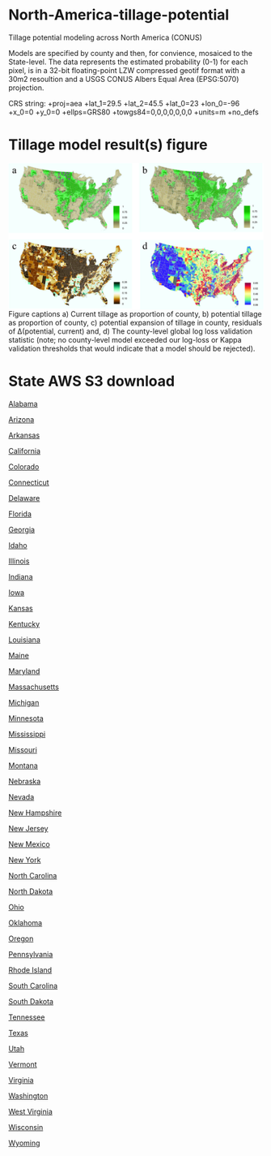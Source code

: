 # North-America-tillage-potential
Tillage potential modeling across North America (CONUS)

Models are specified by county and then, for convience, mosaiced to the State-level. 
The data represents the estimated probability (0-1) for each pixel, is in a 32-bit floating-point LZW compressed geotif format with a 30m2 
resoultion and a USGS CONUS Albers Equal Area (EPSG:5070) projection.

CRS string: +proj=aea +lat_1=29.5 +lat_2=45.5 +lat_0=23 +lon_0=-96 +x_0=0 +y_0=0 +ellps=GRS80 +towgs84=0,0,0,0,0,0,0 +units=m +no_defs

# Tillage model result(s) figure 
<img src="Documents/TillageFigures.jpg" align="left" />

Figure captions
a) Current tillage as proportion of county,
b) potential tillage as proportion of county,
c) potential expansion of tillage in county, residuals of Δ(potential, current) and,
d) The county-level global log loss validation statistic (note; no county-level model exceeded our
log-loss or Kappa validation thresholds that would indicate that a model should be rejected).

# State AWS S3 download

[Alabama](https://s3.amazonaws.com/TillageModel/tillage/model/Alabama/Alabama_probs.tif)

[Arizona](https://s3.amazonaws.com/TillageModel/tillage/model/Arizona/Arizona_probs.tif)

[Arkansas](https://s3.amazonaws.com/TillageModel/tillage/model/Arkansas/Arkansas_probs.tif)

[California](https://s3.amazonaws.com/TillageModel/tillage/model/California/California_probs.tif)

[Colorado](https://s3.amazonaws.com/TillageModel/tillage/model/Colorado/Colorado_probs.tif)

[Connecticut](https://s3.amazonaws.com/TillageModel/tillage/model/Connecticut/Connecticut_probs.tif)

[Delaware](https://s3.amazonaws.com/TillageModel/tillage/model/Delaware/Delaware_probs.tif)

[Florida](https://s3.amazonaws.com/TillageModel/tillage/model/Florida/Florida_probs.tif)

[Georgia](https://s3.amazonaws.com/TillageModel/tillage/model/Georgia/Georgia_probs.tif)

[Idaho](https://s3.amazonaws.com/TillageModel/tillage/model/Idaho/Idaho_probs.tif)

[Illinois](https://s3.amazonaws.com/TillageModel/tillage/model/Illinois/Illinois_probs.tif)

[Indiana](https://s3.amazonaws.com/TillageModel/tillage/model/Indiana/Indiana_probs.tif)

[Iowa](https://s3.amazonaws.com/TillageModel/tillage/model/Iowa/Iowa_probs.tif)

[Kansas](https://s3.amazonaws.com/TillageModel/tillage/model/Kansas/Kansas_probs.tif)

[Kentucky](https://s3.amazonaws.com/TillageModel/tillage/model/Kentucky/Kentucky_probs.tif)

[Louisiana](https://s3.amazonaws.com/TillageModel/tillage/model/Louisiana/Louisiana_probs.tif)

[Maine](https://s3.amazonaws.com/TillageModel/tillage/model/Maine/Maine_probs.tif)

[Maryland](https://s3.amazonaws.com/TillageModel/tillage/model/Maryland/Maryland_probs.tif)

[Massachusetts](https://s3.amazonaws.com/TillageModel/tillage/model/Massachusetts/Massachusetts_probs.tif)

[Michigan](https://s3.amazonaws.com/TillageModel/tillage/model/Michigan/Michigan_probs.tif)

[Minnesota](https://s3.amazonaws.com/TillageModel/tillage/model/Minnesota/Minnesota_probs.tif)

[Mississippi](https://s3.amazonaws.com/TillageModel/tillage/model/Mississippi/Mississippi_probs.tif)

[Missouri](https://s3.amazonaws.com/TillageModel/tillage/model/Missouri/Missouri_probs.tif)

[Montana](https://s3.amazonaws.com/TillageModel/tillage/model/Montana/Montana_probs.tif)

[Nebraska](https://s3.amazonaws.com/TillageModel/tillage/model/Nebraska/Nebraska_probs.tif)

[Nevada](https://s3.amazonaws.com/TillageModel/tillage/model/Nevada/Nevada_probs.tif)

[New Hampshire](https://s3.amazonaws.com/TillageModel/tillage/model/New%20Hampshire/New%20Hampshire_probs.tif)

[New Jersey](https://s3.amazonaws.com/TillageModel/tillage/model/New%20Jersey/New%20Jersey_probs.tif)

[New Mexico](https://s3.amazonaws.com/TillageModel/tillage/model/New%20Mexico/New%20Mexico_probs.tif)

[New York](https://s3.amazonaws.com/TillageModel/tillage/model/New%20York/New%20York_probs.tif)

[North Carolina](https://s3.amazonaws.com/TillageModel/tillage/model/North%20Carolina/North%20Carolina_probs.tif)

[North Dakota](https://s3.amazonaws.com/TillageModel/tillage/model/North%20Dakota/North%20Dakota_probs.tif)

[Ohio](https://s3.amazonaws.com/TillageModel/tillage/model/Ohio/Ohio_probs.tif)

[Oklahoma](https://s3.amazonaws.com/TillageModel/tillage/model/Oklahoma/Oklahoma_probs.tif)

[Oregon](https://s3.amazonaws.com/TillageModel/tillage/model/Oregon/Oregon_probs.tif)

[Pennsylvania](https://s3.amazonaws.com/TillageModel/tillage/model/Pennsylvania/Pennsylvania_probs.tif)

[Rhode Island](https://s3.amazonaws.com/TillageModel/tillage/model/Rhode%20Island/Rhode%20Island_probs.tif)

[South Carolina](https://s3.amazonaws.com/TillageModel/tillage/model/South%20Carolina/South%20Carolina_probs.tif)

[South Dakota](https://s3.amazonaws.com/TillageModel/tillage/model/South%20Dakota/South%20Dakota_probs.tif)

[Tennessee](https://s3.amazonaws.com/TillageModel/tillage/model/Tennessee/Tennessee_probs.tif)

[Texas](https://s3.amazonaws.com/TillageModel/tillage/model/Texas/Texas_probs.tif)

[Utah](https://s3.amazonaws.com/TillageModel/tillage/model/Utah/Utah_probs.tif)

[Vermont](https://s3.amazonaws.com/TillageModel/tillage/model/Vermont/Vermont_probs.tif)

[Virginia](https://s3.amazonaws.com/TillageModel/tillage/model/Virginia/Virginia_probs.tif)

[Washington](https://s3.amazonaws.com/TillageModel/tillage/model/Washington/Washington_probs.tif)

[West Virginia](https://s3.amazonaws.com/TillageModel/tillage/model/West%20Virginia/West%20Virginia_probs.tif)

[Wisconsin](https://s3.amazonaws.com/TillageModel/tillage/model/Wisconsin/Wisconsin_probs.tif)

[Wyoming](https://s3.amazonaws.com/TillageModel/tillage/model/Wyoming/Wyoming_probs.tif)


